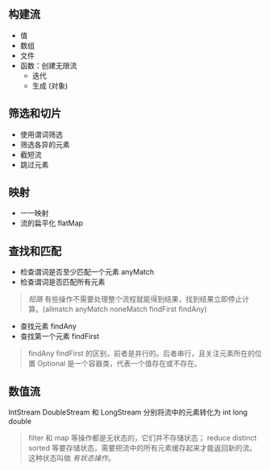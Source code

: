 ## 构建流
* 值
* 数组
* 文件
* 函数：创建无限流
   * 迭代
   * 生成 (对象)

## 筛选和切片
* 使用谓词筛选
* 筛选各异的元素
* 截短流
* 跳过元素

## 映射
* 一一映射
* 流的扁平化 flatMap

## 查找和匹配
* 检查谓词是否至少匹配一个元素 anyMatch
* 检查谓词是否匹配所有元素
> *短路* 有些操作不需要处理整个流程就能得到结果，找到结果立即停止计算。(allmatch anyMatch noneMatch findFirst findAny)

* 查找元素 findAny
* 查找第一个元素 findFirst
> findAny findFirst 的区别，前者是并行的。后者串行，且关注元素所在的位置
> Optional<T> 是一个容器类，代表一个值存在或不存在。

## 数值流
IntStream DoubleStream 和 LongStream 分别将流中的元素转化为 int long double


> filter 和 map 等操作都是无状态的，它们并不存储状态；
> reduce distinct sorted 等要存储状态，需要把流中的所有元素缓存起来才能返回新的流。这种状态叫做 *有状态操作*。
